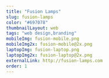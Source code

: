 ```yaml
---
title: "Fusion Lamps"
slug: fusion-lamps
color: "#697078"
thumbnailLayout: web
tags: "web design,branding"
mobileImg: fusion-mobile.png
mobileImg2x: fusion-mobile@2x.png
laptopImg: fusion-laptop.png
laptopImg2x: fusion-laptop@2x.png
externalLink: http://fusion-lamps.com
order: 1
---
```

